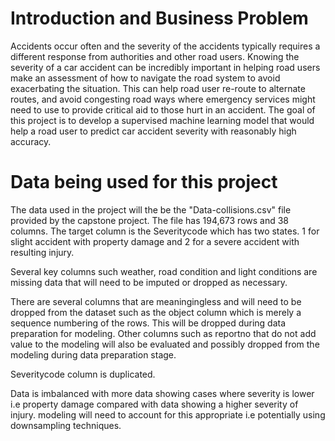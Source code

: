 # Introduction and Business Problem
Accidents occur often and the severity of the accidents typically requires a different response from authorities and other road users. Knowing the severity of a car accident can be incredibly important in helping road users make an assessment of how to navigate the road system to avoid exacerbating the situation.  This can help road user re-route to alternate routes, and avoid congesting road ways where emergency services might need to use to provide critical aid to those hurt in an accident.
The goal of this project is to develop a supervised machine learning model that would help a road user to predict car accident severity with reasonably high accuracy.


# Data being used for this project
The data used in the project will the be the "Data-collisions.csv" file provided by the capstone project. The file has  194,673 rows and 38 columns. The target column is the Severitycode which has two states. 1 for slight accident with property damage and 2 for a severe accident with resulting injury.
 
Several key columns such weather, road condition and light conditions are missing data that will need to be imputed or dropped as necessary.
 
 There are several columns that are meaningingless and will need to be dropped from the dataset such as the object column which is merely a sequence numbering of the rows. This will be dropped during data preparation for modeling. Other columns such as reportno that do not add value to the modeling will also be evaluated and possibly dropped from the modeling during data preparation stage.
 
Severitycode column is duplicated.
 
 Data is imbalanced with more data showing cases where severity is lower i.e property damage compared with data showing a higher severity of injury. modeling will need to account for this appropriate i.e potentially using downsampling techniques.

